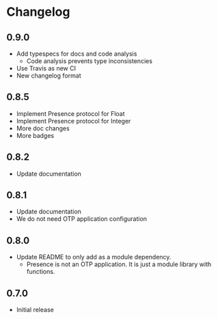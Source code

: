# Changelog

## 0.9.0

- Add typespecs for docs and code analysis
  - Code analysis prevents type inconsistencies
- Use Travis as new CI
- New changelog format

## 0.8.5

- Implement Presence protocol for Float
- Implement Presence protocol for Integer
- More doc changes
- More badges

## 0.8.2

- Update documentation

## 0.8.1

- Update documentation
- We do not need OTP application configuration

## 0.8.0

- Update README to only add as a module dependency.
  - Presence is not an OTP application. It is just a module library with functions.

## 0.7.0

- Initial release
